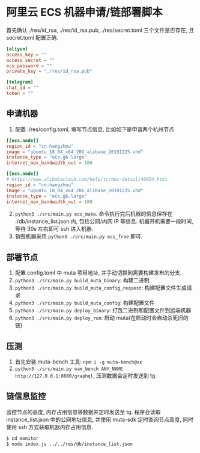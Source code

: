 # 阿里云 ECS 机器申请/链部署脚本

首先确认 ./res/id_rsa, ./res/id_rsa.pub, ./res/secret.toml 三个文件是否存在, 且 secret.toml 配置正确.

```toml
[aliyun]
access_key = ""
access_secret = ""
ecs_password = ""
private_key = "./res/id_rsa.pub"

[telegram]
chat_id = ""
token = ""
```

## 申请机器

1. 配置 ./res/config.toml, 填写节点信息, 比如如下是申请两个杭州节点

```toml
[[ecs.node]]
region_id = "cn-hangzhou"
image = "ubuntu_18_04_x64_20G_alibase_20191225.vhd"
instance_type = "ecs.g6.large"
internet_max_bandwidth_out = 100

[[ecs.node]]
# https://www.alibabacloud.com/help/tc/doc-detail/40654.html
region_id = "cn-hangzhou"
image = "ubuntu_18_04_x64_20G_alibase_20191225.vhd"
instance_type = "ecs.g6.large"
internet_max_bandwidth_out = 100
```
2. `python3 ./src/main.py ecs_make`. 命令执行完后机器的信息保存在 ./db/instance_list.json 内, 包括公网/内网 IP 等信息. 机器开机需要一段时间, 等待 30s 左右即可 ssh 进入机器.
3. 销毁机器采用 `python3 ./src/main.py ecs_free` 即可.

## 部署节点

1. 配置 config.toml 中 muta 项目地址, 并手动切换到需要构建发布的分支.
2. `python3 ./src/main.py build_muta_binary`: 构建二进制
3. `python3 ./src/main.py build_muta_config_request`: 构建配置文件生成请求
4. `python3 ./src/main.py build_muta_config`: 构建配置文件
5. `python3 ./src/main.py deploy_binary`: 打包二进制和配置文件到远端机器
6. `python3 ./src/main.py deploy_run`: 启动 muta(在启动时会自动杀死旧的链)

## 压测

1. 首先安装 muta-bench 工具: `npm i -g muta-bench@xx`
2. `python3 ./src/main.py oam_bench ANY_NAME http://127.0.0.1:8080/graphql`, 压测数据会定时发送到 tg.

## 链信息监控

监控节点的高度, 内存占用信息等数据并定时发送至 tg. 程序会读取 instance_list.json 中的公网地址信息, 并使用 muta-sdk 定时查询节点高度, 同时使用 ssh 方式获取机器内存占用信息.

```sh
$ cd monitor
$ node index.js ../../res/db/instance_list.json
```
